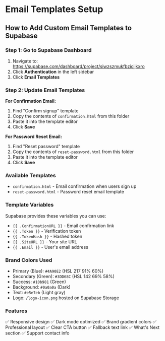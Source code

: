 # Email Templates Setup

## How to Add Custom Email Templates to Supabase

### Step 1: Go to Supabase Dashboard
1. Navigate to: https://supabase.com/dashboard/project/siwzszmukfbzicjjkxro
2. Click **Authentication** in the left sidebar
3. Click **Email Templates**

### Step 2: Update Email Templates

**For Confirmation Email:**
1. Find "Confirm signup" template
2. Copy the contents of `confirmation.html` from this folder
3. Paste it into the template editor
4. Click **Save**

**For Password Reset Email:**
1. Find "Reset password" template
2. Copy the contents of `reset-password.html` from this folder
3. Paste it into the template editor
4. Click **Save**

### Available Templates
- `confirmation.html` - Email confirmation when users sign up
- `reset-password.html` - Password reset email template

### Template Variables
Supabase provides these variables you can use:
- `{{ .ConfirmationURL }}` - Email confirmation link
- `{{ .Token }}` - Verification token
- `{{ .TokenHash }}` - Hashed token
- `{{ .SiteURL }}` - Your site URL
- `{{ .Email }}` - User's email address

### Brand Colors Used
- Primary (Blue): `#4A90E2` (HSL 217 91% 60%)
- Secondary (Green): `#3DD68C` (HSL 142 69% 58%)
- Success: `#10b981` (Green)
- Background: `#0a0a0a` (Dark)
- Text: `#e5e7eb` (Light gray)
- Logo: `/logo-icon.png` hosted on Supabase Storage

### Features
✅ Responsive design
✅ Dark mode optimized
✅ Brand gradient colors
✅ Professional layout
✅ Clear CTA button
✅ Fallback text link
✅ What's Next section
✅ Support contact info
